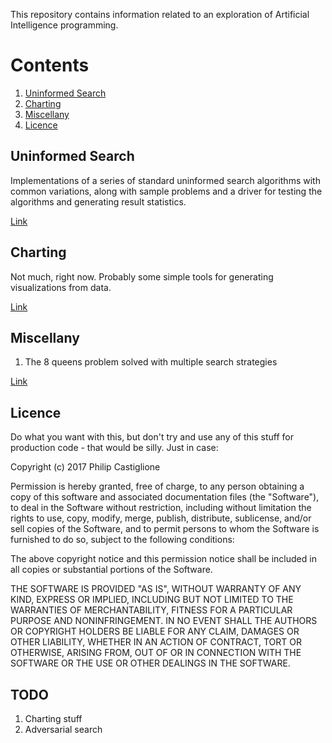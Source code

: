 This repository contains information related to an exploration of Artificial
Intelligence programming.

# Contents

1. [Uninformed Search](#uninformed-search)
1. [Charting](#charting)
1. [Miscellany](#miscellany)
1. [Licence](#licence)

## Uninformed Search

Implementations of a series of standard uninformed search algorithms with common
variations, along with sample problems and a driver for testing the algorithms
and generating result statistics.

[Link](./uninformed_search)

## Charting

Not much, right now. Probably some simple tools for generating visualizations
from data.

[Link](./charting)

## Miscellany

1. The 8 queens problem solved with multiple search strategies

[Link](./miscellany)

## Licence
Do what you want with this, but don't try and use any of this stuff for
production code - that would be silly. Just in case:

Copyright (c) 2017 Philip Castiglione

Permission is hereby granted, free of charge, to any person obtaining a copy
of this software and associated documentation files (the "Software"), to deal
in the Software without restriction, including without limitation the rights
to use, copy, modify, merge, publish, distribute, sublicense, and/or sell
copies of the Software, and to permit persons to whom the Software is
furnished to do so, subject to the following conditions:

The above copyright notice and this permission notice shall be included in all
copies or substantial portions of the Software.

THE SOFTWARE IS PROVIDED "AS IS", WITHOUT WARRANTY OF ANY KIND, EXPRESS OR
IMPLIED, INCLUDING BUT NOT LIMITED TO THE WARRANTIES OF MERCHANTABILITY,
FITNESS FOR A PARTICULAR PURPOSE AND NONINFRINGEMENT. IN NO EVENT SHALL THE
AUTHORS OR COPYRIGHT HOLDERS BE LIABLE FOR ANY CLAIM, DAMAGES OR OTHER
LIABILITY, WHETHER IN AN ACTION OF CONTRACT, TORT OR OTHERWISE, ARISING FROM,
OUT OF OR IN CONNECTION WITH THE SOFTWARE OR THE USE OR OTHER DEALINGS IN THE
SOFTWARE.

## TODO
1. Charting stuff
1. Adversarial search

